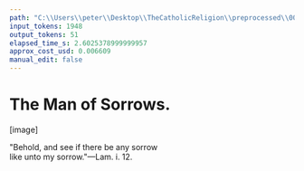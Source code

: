 ```yaml
---
path: "C:\\Users\\peter\\Desktop\\TheCatholicReligion\\preprocessed\\00203.jpg"
input_tokens: 1948
output_tokens: 51
elapsed_time_s: 2.6025378999999957
approx_cost_usd: 0.006609
manual_edit: false
---
```

# The Man of Sorrows.

[image]

"Behold, and see if there be any sorrow  
like unto my sorrow."—Lam. i. 12.